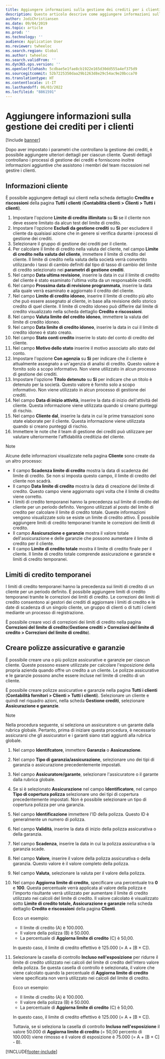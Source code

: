 ```yaml
---
title: Aggiungere informazioni sulla gestione dei crediti per i clienti
description: Questo articolo descrive come aggiungere informazioni sulla gestione dei crediti per un cliente.
author: JodiChristiansen
ms.date: 09/04/2019
ms.topic: article
ms.prod: ''
ms.technology: ''
audience: Application User
ms.reviewer: twheeloc
ms.search.region: Global
ms.author: twheeloc
ms.search.validFrom: ''
ms.dyn365.ops.version: ''
ms.openlocfilehash: 5cdbae5e1fae8cb1922e165d30dd555a4ef375d9
ms.sourcegitcommit: 52b7225350daa29b1263d8e29c54ac9e20bcca70
ms.translationtype: HT
ms.contentlocale: it-IT
ms.lasthandoff: 06/03/2022
ms.locfileid: "8861591"
---
```

# <a name="add-credit-management-information-for-customers"></a>Aggiungere informazioni sulla gestione dei crediti per i clienti

[!include [banner](../includes/banner.md)]

Dopo aver impostato i parametri che controllano la gestione dei crediti, è possibile aggiungere ulteriori dettagli per ciascun cliente. Questi dettagli controllano i processi di gestione dei crediti e forniscono inoltre informazioni aggiuntive che assistono i membri del team riscossioni nel gestire i clienti.

## <a name="customer-information"></a>Informazioni cliente

È possibile aggiungere dettagli sui clienti nella scheda dettaglio **Credito e riscossioni** della pagina **Tutti i clienti** (**Contabilità clienti \> Clienti \> Tutti i clienti**).

1. Impostare l'opzione **Limite di credito illimitato** su **Sì** se il cliente non deve essere limitato da alcun test del limite di credito.
2. Impostare l'opzione **Escludi da gestione crediti** su **Sì** per escludere il cliente da qualsiasi azione che in genere si verifica durante i processi di gestione dei crediti.
3. Selezionare il gruppo di gestione dei crediti per il cliente.
4. Per calcolare il limite di credito nella valuta del cliente, nel campo **Limite di credito nella valuta del cliente**, immettere il limite di credito del cliente. Il limite di credito nella valuta della società verrà convertito utilizzando i tassi di cambio definiti dal tipo di tasso di cambio del limite di credito selezionato nei **parametri di gestione crediti**.
5. Nel campo **Data ultima revisione**, inserire la data in cui il limite di credito del cliente è stato esaminato l'ultima volta da un responsabile crediti.
6. Nel campo **Prossima data di revisione programmata**, inserire la data alla quale verrà esaminato e aggiornato il credito del cliente.
7. Nel campo **Limite di credito idoneo**, inserire il limite di credito più alto che può essere assegnato al cliente, in base alla revisione dello storico credito di quel cliente. Il limite di credito idoneo può differire dal limite di credito visualizzato nella scheda dettaglio **Credito e riscossioni**.
8. Nel campo **Valuta limite del credito idoneo**, immettere la valuta del limite di credito idoneo.
9. Nel campo **Data limite di credito idoneo**, inserire la data in cui il limite di credito idoneo è stato creato.
10. Nel campo **Stato conti credito** inserire lo stato del conto di credito del cliente.
11. Nel campo **Motivo dello stato** inserire il motivo associato allo stato del conto.
12. Impostare l'opzione **Con agenzia** su **Sì** per indicare che il cliente è attualmente assegnato a un'agenzia di analisi di credito. Questo valore è fornito solo a scopo informativo. Non viene utilizzato in alcun processo di gestione dei crediti.
13. Impostare l'opzione **Titolo detenuto** su **Sì** per indicare che un titolo è detenuto per la società. Questo valore è fornito solo a scopo informativo. Non viene utilizzato in alcun processo di gestione dei crediti.
14. Nel campo **Data di inizio attività**, inserire la data di inizio dell'attività del cliente. Questa informazione viene utilizzata quando si creano punteggi di rischio.
15. Nel campo **Cliente dal**, inserire la data in cui le prime transazioni sono state elaborate per il cliente. Questa informazione viene utilizzata quando si creano punteggi di rischio.
16. Immettere le note che il team di gestione dei crediti può utilizzare per valutare ulteriormente l'affidabilità creditizia del cliente.

> [!Note] 
> Alcune delle informazioni visualizzate nella pagina **Cliente** sono create da un altro processo:

- Il campo **Scadenza limite di credito** mostra la data di scadenza del limite di credito. Se non si imposta questo campo, il limite di credito del cliente non scadrà.
- Il campo **Data limite di credito** mostra la data di creazione del limite di credito. Questo campo viene aggiornato ogni volta che il limite di credito viene corretto.
- I limiti di credito temporanei hanno la precedenza sul limite di credito del cliente per un periodo definito. Vengono utilizzati al posto del limite di credito per calcolare il limite di credito totale. Queste informazioni vengono visualizzate solo se esiste un limite di credito attivo. È possibile aggiungere limiti di credito temporanei tramite le correzioni dei limiti di credito.
- Il campo **Assicurazione e garanzie** mostra il valore totale dell'assicurazione e delle garanzie che possono aumentare il limite di credito per il cliente.
- Il campo **Limite di credito totale** mostra il limite di credito finale per il cliente. Il limite di credito totale comprende assicurazione e garanzie e limiti di credito temporanei.

## <a name="temporary-credit-limits"></a>Limiti di credito temporanei

I limiti di credito temporanei hanno la precedenza sui limiti di credito di un cliente per un periodo definito. È possibile aggiungere limiti di credito temporanei tramite le correzioni dei limiti di credito. Le correzioni dei limiti di credito consentono ai gestori dei crediti di aggiornare i limiti di credito e le date di scadenza di un singolo cliente, un gruppo di clienti o di tutti i clienti mediante un processo di registrazione.

È possibile creare voci di correzioni dei limiti di credito nella pagina **Correzioni del limite di credito**(**Gestione crediti \> Correzioni del limite di credito \> Correzioni del limite di credito**).

## <a name="create-insurance-policies-and-guarantees"></a>Creare polizze assicurative e garanzie

È possibile creare una o più polizze assicurative e garanzie per ciascun cliente. Queste possono essere utilizzate per calcolare l'esposizione della propria azienda quando offre un credito a un cliente. Le polizze assicurative e le garanzie possono anche essere incluse nel limite di credito di un cliente.

È possibile creare polizze assicurative e garanzie nella pagina **Tutti i clienti** (**Contabilità fornitori \> Clienti \> Tutti i clienti**). Selezionare un cliente e quindi nel riquadro azioni, nella scheda **Gestione crediti**, selezionare **Assicurazione e garanzie**.

> [!NOTE]
> Nella procedura seguente, si seleziona un assicuratore o un garante dalla rubrica globale. Pertanto, prima di iniziare questa procedura, è necessario assicurarsi che gli assicuratori e i garanti siano stati aggiunti alla rubrica globale.

1. Nel campo **Identifcatore**, immettere **Garanzia** o **Assicurazione**.
2. Nel campo **Tipo di garanzia/assicurazione**, selezionare uno dei tipi di garanzia o assicurazione precedentemente impostati.
3. Nel campo **Assicuratore/garante**, selezionare l'assicuratore o il garante dalla rubrica globale. 
4. Se si è selezionato **Assicurazione** nel campo **Identificatore**, nel campo **Tipo di copertura polizza** selezionare uno dei tipi di copertura precedentemente impostati. Non è possibile selezionare un tipo di copertura polizza per una garanzia.
5. Nel campo **Identificazione** immettere l'ID della polizza. Questo ID è generalmente un numero di polizza.
6. Nel campo **Validità**, inserire la data di inizio della polizza assicurativa o della garanzia.
7. Nel campo **Scadenza**, inserire la data in cui la polizza assicurativa o la garanzia scade.
8. Nel campo **Valore**, inserire il valore della polizza assicurativa o della garanzia. Questo valore è il valore completo della polizza.
9. Nel campo **Valuta**, selezionare la valuta per il valore della polizza. 
10. Nel campo **Aggiorna limite di credito**, specificare una percentuale tra **0** e **100**. Questa percentuale verrà applicata al valore della polizza e l'importo risultante verrà utilizzato per aumentare il limite di credito utilizzato nei calcoli del limite di credito. Il valore calcolato è visualizzato sotto **Limite di credito totale, Assicurazione e garanzie** nella scheda dettaglio **Credito e riscossioni** della pagina **Clienti**.

    Ecco un esempio:

    - Il limite di credito (A) è 100.000.
    - Il valore della polizza (B) è 50.000.
    - La percentuale di **Aggiorna limite di credito** (C) è 50,00.
    
    In questo caso, il limite di credito effettivo è 125.000 (= A + \[B × C\]).

11. Selezionare la casella di controllo **Incluso nell'esposizione** per ridurre il limite di credito utilizzato nei calcoli del limite di credito dell'intero valore della polizza. Se questa casella di controllo è selezionata, il valore che viene calcolato quando la percentuale di **Aggiorna limite di credito** viene specificata non verrà utilizzato nei calcoli del limite di credito.

    Ecco un esempio:

    - Il limite di credito (A) è 100.000.
    - Il valore della polizza (B) è 50.000.
    - La percentuale di **Aggiorna limite di credito** (C) è 50,00.

    In questo caso, il limite di credito effettivo è 125.000 (= A + \[B × C\]).
    
    Tuttavia, se si seleziona la casella di controllo **Incluso nell'esposizione** il valore 50.000 di **Aggiorna limite di credito** (= 50,00 percento di 100.000) viene rimosso e il valore di esposizione è 75.000 (= A + \[B × C\] - B).


[!INCLUDE[footer-include](../../includes/footer-banner.md)]
